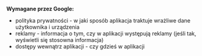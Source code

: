 **Wymagane przez Google:**
- polityka prywatności - w jaki sposób aplikacja traktuje wrażliwe dane użytkownika i urządzenia
- reklamy - informacja o tym, czy w aplikacji występują reklamy (jeśli tak, wyświetli się stosowna informacja)
- dostępy wewnątrz aplikacji - czy gdzieś w aplikacji 
